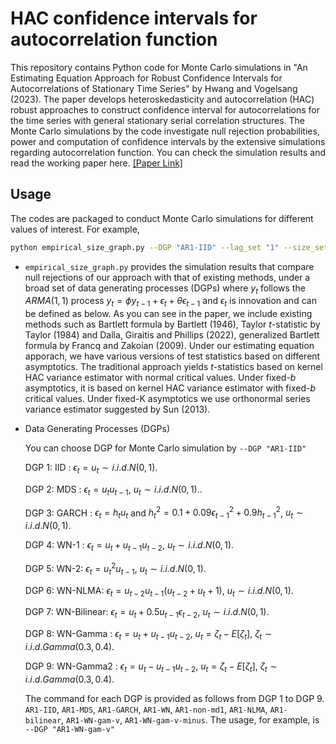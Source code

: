 # HAC confidence intervals for autocorrelation function
This repository contains Python code for Monte Carlo simulations in "An Estimating Equation Approach for Robust Confidence Intervals for Autocorrelations of Stationary Time Series" by Hwang and Vogelsang (2023). The paper develops heteroskedasticity and autocorrelation (HAC) robust approaches to construct confidence interval for autocorrelations for the time series with general stationary serial correlation structures. The Monte Carlo simulations by the code investigate null rejection probabilities, power and computation of confidence intervals by the extensive simulations regarding autocorrelation function. You can check the simulation results and read the working paper here. [[Paper Link]](https://taeyoonhwang.s3.us-east-2.amazonaws.com/Taeyoon_Hwang_JMP.pdf)

## Usage
The codes are packaged to conduct Monte Carlo simulations for different values of interest. For example,

```bash
python empirical_size_graph.py --DGP "AR1-IID" --lag_set "1" --size_set "100,200,500,2000" --phi_set "0.1,0.3,0.5,0.7,0.9,-0.1,-0.3,-0.5,-0.7,-0.9" --replication "1000"
```

* `empirical_size_graph.py` provides the simulation results that compare null rejections of our approach with that of existing methods, under a broad set of data generating processes (DGPs) where
$y_{t}$ follows the $ARMA(1,1)$ process $y_{t}=\phi y_{t-1}+\epsilon_{t}+\theta\epsilon_{t-1}$ and $\epsilon_t$ is innovation and can be defined as below. As you can see in the paper, we include existing methods such as Bartlett formula by Bartlett (1946), Taylor $t$-statistic by Taylor (1984) and Dalla, Giraitis and Phillips (2022), generalized Bartlett formula by Francq and Zakoian (2009). Under our estimating equation apporach, we have various versions of test statistics based on different asymptotics. The traditional approach yields $t$-statistics based on kernel HAC variance estimator with normal critical values. Under fixed-$b$ asymptotics, it is based on kernel HAC variance estimator with fixed-$b$ critical values. Under fixed-K asymptotics we use orthonormal series variance estimator suggested by Sun (2013).

* Data Generating Processes (DGPs)

    You can choose DGP for Monte Carlo simulation by `--DGP "AR1-IID"`

    DGP 1: IID : $\epsilon_{t}=u_{t}\sim i.i.d.N(0,1)$.

    DGP 2: MDS : $\epsilon_{t}=u_{t}u_{t-1},$ $u_{t}\sim i.i.d.N(0,1)$..

    DGP 3: GARCH : $\epsilon_{t}=h_{t}u_{t}$ and $h_{t}^{2}%
    =0.1+0.09\epsilon_{t-1}^{2}+0.9h_{t-1}^{2}$, $u_{t}\sim i.i.d.N(0,1)$.

    DGP 4: WN-1 : $\epsilon_{t}=u_{t}+u_{t-1}u_{t-2},$ $u_{t}\sim
    i.i.d.N(0,1)$.

    DGP 5: WN-2: $\epsilon_{t}=u_{t}^{2}u_{t-1}$, $u_{t}\sim i.i.d.N(0,1)$.

    DGP 6: WN-NLMA: $\epsilon_{t}=u_{t-2}u_{t-1}(u_{t-2}+u_{t}+1)$,
    $u_{t}\sim i.i.d.N(0,1)$.

    DGP 7: WN-Bilinear: $\epsilon_{t}=u_{t}+0.5u_{t-1}\epsilon_{t-2}$,
    $u_{t}\sim i.i.d.N(0,1).$

    DGP 8: WN-Gamma : $\epsilon_{t}=u_{t}+u_{t-1}u_{t-2},$ $u_{t}
    =\zeta_{t}-E[\zeta_{t}],$ $\zeta_{t}\sim i.i.d.Gamma(0.3,0.4)$.

    DGP 9: WN-Gamma2 : $\epsilon_{t}=u_{t}-u_{t-1}u_{t-2},$ $u_{t}
    =\zeta_{t}-E[\zeta_{t}],$ $\zeta_{t}\sim i.i.d.Gamma(0.3,0.4)$.

    The command for each DGP is provided as follows from DGP 1 to DGP 9. `AR1-IID`, `AR1-MDS`, `AR1-GARCH`, `AR1-WN`, `AR1-non-md1`, `AR1-NLMA`, `AR1-bilinear`, `AR1-WN-gam-v`, `AR1-WN-gam-v-minus`. The usage, for example, is `--DGP "AR1-WN-gam-v"`




<!--
This is 

This sentence uses delimiters to show math inline:  $\sqrt{3x-1}+(1+x)^2$

**The Cauchy-Schwarz Inequality**
$$\left( \sum_{k=1}^n a_k b_k \right)^2 \leq \left( \sum_{k=1}^n a_k^2 \right) \left( \sum_{k=1}^n b_k^2 \right)$$
-->